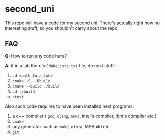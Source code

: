 # second_uni

This repo will have a code for my second uni. There's actually right now no interesting stuff, so you shouldn't carry about the repo.

## FAQ

**Q:** How to run any code here?

**A:** if in a lab there's `CMakeLists.txt` file, do next stuff:

1. `cd <path_to_a_lab>`
2. `cmake -S. -Bbuild`
3. `cmake --build ./build`
4. `cd ./build`
5. `ctest`

Also such code requires to have been installed next programs:

1. a c++ compiler ( `gcc`, `clang`, `msvc`, intel's compiler, ibm's compiler etc.)
2. `cmake`
3. any generator such as `make`, `ninja`, MSBuild etc.
4. `git`
